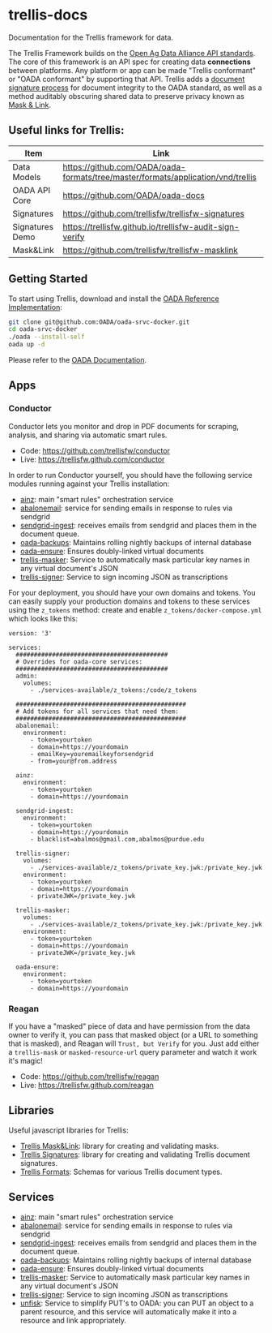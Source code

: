 # trellis-docs
Documentation for the Trellis framework for data.

The Trellis Framework builds on the [Open Ag Data Alliance API standards](https://github.com/oada/oada-docs).
The core of this framework is an API spec for creating data **connections** between
platforms. Any platform or app can be made "Trellis conformant" or "OADA conformant" by supporting
that API.  Trellis adds a [document signature process](signatures.md) for document integrity to the OADA 
standard, as well as a method auditably obscuring shared data to preserve privacy known as [Mask & Link](https://github.com/trellisfw/trellisfw-masklink).

## Useful links for Trellis:
| Item | Link |
| --- | --- |
|  Data Models   |  https://github.com/OADA/oada-formats/tree/master/formats/application/vnd/trellis |
|  OADA API Core |  https://github.com/OADA/oada-docs |
|  Signatures    |  https://github.com/trellisfw/trellisfw-signatures |
|  Signatures Demo | https://trellisfw.github.io/trellisfw-audit-sign-verify |
| Mask&Link | https://github.com/trellisfw/trellisfw-masklink |

## Getting Started

To start using Trellis, download and install the [OADA Reference Implementation](https://github.com/oada/oada-srvc-docker):
```bash
git clone git@github.com:OADA/oada-srvc-docker.git
cd oada-srvc-docker
./oada --install-self
oada up -d
```
Please refer to the [OADA Documentation](https//github.com/oada/oada-docs).

## Apps

### Conductor 
Conductor lets you monitor and drop in PDF documents for scraping, analysis, and sharing via automatic smart rules.  

* Code: https://github.com/trellisfw/conductor
* Live: https://trellisfw.github.com/conductor

In order to run Conductor yourself, you should have the following service modules running against your Trellis installation:
* [ainz](https://github.com/trellisfw/ainz): main "smart rules" orchestration service
* [abalonemail](https://github.com/trellisfw/abalonemail): service for sending emails in response to rules via sendgrid
* [sendgrid-ingest](https://github.com/trellisfw/sendgrid-ingest): receives emails from sendgrid and places them in the document queue.
* [oada-backups](https://github.com/oada/oada-backups): Maintains rolling nightly backups of internal database
* [oada-ensure](https://github.com/oada/oada-ensure): Ensures doubly-linked virtual documents
* [trellis-masker](https://github.com/trellisfw/trellis-masker): Service to automatically mask particular key names in any virtual document's JSON
* [trellis-signer](https://github.com/trellisfw/trellis-signer): Service to sign incoming JSON as transcriptions

For your deployment, you should have your own domains and tokens.  You can easily supply your production domains and tokens to these services using the `z_tokens` method: create and enable `z_tokens/docker-compose.yml` which looks like this:
```docker-compose
version: '3'

services:
  ##########################################
  # Overrides for oada-core services:
  ##########################################
  admin:
    volumes:
      - ./services-available/z_tokens:/code/z_tokens

  ###############################################
  # Add tokens for all services that need them:
  ###############################################
  abalonemail:
    environment:
      - token=yourtoken
      - domain=https://yourdomain
      - emailKey=youremailkeyforsendgrid
      - from=your@from.address

  ainz:
    environment:
      - token=yourtoken
      - domain=https://yourdomain

  sendgrid-ingest:
    environment:
      - token=yourtoken
      - domain=https://yourdomain
      - blacklist=abalmos@gmail.com,abalmos@purdue.edu

  trellis-signer:
    volumes:
      - ./services-available/z_tokens/private_key.jwk:/private_key.jwk
    environment:
      - token=yourtoken
      - domain=https://yourdomain
      - privateJWK=/private_key.jwk

  trellis-masker:
    volumes:
      - ./services-available/z_tokens/private_key.jwk:/private_key.jwk
    environment:
      - token=yourtoken
      - domain=https://yourdomain
      - privateJWK=/private_key.jwk

  oada-ensure:
    environment:
      - token=yourtoken
      - domain=https://yourdomain
```

### Reagan
If you have a "masked" piece of data and have permission from the data owner to verify it, you can pass that
masked object (or a URL to something that is masked), and Reagan will `Trust, but Verify` for you.  Just add either
a `trellis-mask` or `masked-resource-url` query parameter and watch it work it's magic!

* Code: https://github.com/trellisfw/reagan
* Live: https://trellisfw.github.com/reagan

## Libraries
Useful javascript libraries for Trellis:
* [Trellis Mask&Link](https://github.com/trellisfw-masklink): library for creating and validating masks.
* [Trellis Signatures](https://github.com/trellisfw-signatures): library for creating and validating Trellis document signatures.
* [Trellis Formats](https://github.com/oada/oada-formats): Schemas for various Trellis document types.

## Services
* [ainz](https://github.com/trellisfw/ainz): main "smart rules" orchestration service
* [abalonemail](https://github.com/trellisfw/abalonemail): service for sending emails in response to rules via sendgrid
* [sendgrid-ingest](https://github.com/trellisfw/sendgrid-ingest): receives emails from sendgrid and places them in the document queue.
* [oada-backups](https://github.com/oada/oada-backups): Maintains rolling nightly backups of internal database
* [oada-ensure](https://github.com/oada/oada-ensure): Ensures doubly-linked virtual documents
* [trellis-masker](https://github.com/trellisfw/trellis-masker): Service to automatically mask particular key names in any virtual document's JSON
* [trellis-signer](https://github.com/trellisfw/trellis-signer): Service to sign incoming JSON as transcriptions
* [unfisk](https://github.com/trellisfw/unfisk): Service to simplify PUT's to OADA: you can PUT an object to a parent resource, and this service will automatically make it into a resource and link appropriately.
